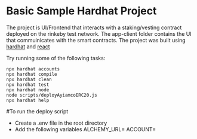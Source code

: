 # Basic Sample Hardhat Project

The project is UI/Frontend that interacts with a staking/vesting contract deployed on the rinkeby test network. The app-client folder contains the UI that commuinicates with the smart contracts. The project was built using [hardhat](https://hardhat.org/) and [react](https://reactjs.org/)

Try running some of the following tasks:

```shell
npx hardhat accounts
npx hardhat compile
npx hardhat clean
npx hardhat test
npx hardhat node
node scripts/deployAyiamcoERC20.js
npx hardhat help
```

#To run the deploy script

- Create a .env file in the root directory
- Add the following variables ALCHEMY_URL=<Your Alchemy Url or some other node provider like Infura> ACCOUNT=<Your private key>
